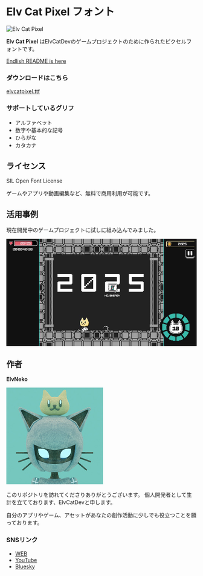 # Elv Cat Pixel フォント

![Elv Cat Pixel](docs/ElvCatPixel_thumbnail.png)

__Elv Cat Pixel__ はElvCatDevのゲームプロジェクトのために作られたピクセルフォントです。

[Endlish README is here](/README.md)

### ダウンロードはこちら

[elvcatpixel.ttf](https://github.com/elvcatdev/ElvCatPixelFont/releases/download/v1.0/elvcatpixel.ttf)

### サポートしているグリフ
* アルファベット
* 数字や基本的な記号
* ひらがな
* カタカナ

## ライセンス
SIL Open Font License

ゲームやアプリや動画編集など、無料で商用利用が可能です。

## 活用事例

現在開発中のゲームプロジェクトに試しに組み込んでみました。


![Cat Ball Downの開発進捗](docs/catballdown_basic_player.jpg)

## 作者

__ElvNeko__

![ElvNekoのアイコン画像](docs/author.jpg)

このリポジトリを訪れてくださりありがとうございます。
個人開発者として生計を立てております、ElvCatDevと申します。

自分のアプリやゲーム、アセットがあなたの創作活動に少しでも役立つことを願っております。

### SNSリンク

* [WEB](https://elvneko.com/)
* [YouTube](https://www.youtube.com/@ElvNeko)
* [Bluesky](https://bsky.app/profile/elvneko.com)
